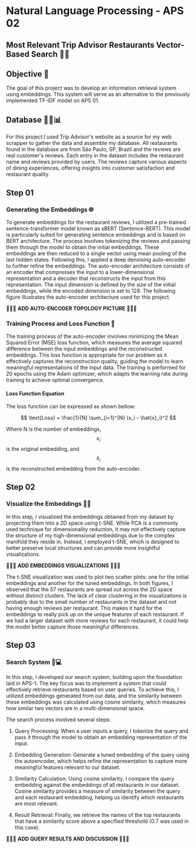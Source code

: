 # Natural Language Processing - APS 02
## Most Relevant Trip Advisor Restaurants Vector-Based Search 🍝🦉

## Objective 🎯
The goal of this project was to develop an information retrieval system using embeddings. This system will serve as an alternative to the previously implemented TF-IDF model on APS 01.

## Database 🍝🦉📊
For this project I used Trip Advisor's website as a source for my web scrapper to gather the data and assemble my database. All restaurants found in the database are from São Paulo, SP, Brazil and the reviews are real customer's reviews. Each entry in the dataset includes the restaurant name and reviews provided by users. The reviews capture various aspects of dining experiences, offering insights into customer satisfaction and restaurant quality.

## Step 01

### Generating the Embeddings 🌐
To generate embeddings for the restaurant reviews, I utilized a pre-trained sentence-transformer model known as sBERT (Sentence-BERT). This model is particularly suited for generating sentence embeddings and is based on BERT architecture. The process involves tokenizing the reviews and passing them through the model to obtain the initial embeddings. These embeddings are then reduced to a single vector using mean pooling of the last hidden states. Following this, I applied a deep denoising auto-encoder to further refine the embeddings. The auto-encoder architecture consists of an encoder that compresses the input to a lower-dimensional representation and a decoder that reconstructs the input from this representation. The input dimension is defined by the size of the initial embeddings, while the encoded dimension is set to 128. The following figure illustrates the auto-encoder architecture used for this project.

🚨🚨🚨 **ADD AUTO-ENCODER TOPOLOGY PICTURE** 🚨🚨🚨

### Training Process and Loss Function 💪
The training process of the auto-encoder involves minimizing the Mean Squared Error (MSE) loss function, which measures the average squared difference between the input embeddings and the reconstructed embeddings. This loss function is appropriate for our problem as it effectively captures the reconstruction quality, guiding the model to learn meaningful representations of the input data. The training is performed for 20 epochs using the Adam optimizer, which adapts the learning rate during training to achieve optimal convergence.

#### Loss Function Equation
The loss function can be expressed as shown bellow:

$$
\text{Loss} = \frac{1}{N} \sum_{i=1}^{N} (x_i - \hat{x}_i)^2
$$

Where N is the number of embeddings, $${x_i}$$ is the original embedding, and $${\hat{x}_i}$$ is the reconstructed embedding from the auto-encoder.

## Step 02

### Visualize the Embeddings 🕵️‍♂️

In this step, I visualized the embeddings obtained from my dataset by projecting them into a 2D space using t-SNE. While PCA is a commonly used technique for dimensionality reduction, it may not effectively capture the structure of my high-dimensional embeddings due to the complex manifold they reside in. Instead, I employed t-SNE, which is designed to better preserve local structures and can provide more insightful visualizations.

🚨🚨🚨 **ADD EMBEDDINGS VISUALIZATIONS** 🚨🚨🚨

The t-SNE visualization was used to plot two scatter plots: one for the initial embeddings and another for the tuned embeddings. In both figures, I observed that the 57 restaurants are spread out across the 2D space without distinct clusters. The lack of clear clustering in the visualizations is probably due to the small number of restaurants in the dataset and not having enough reviews per restaurant. This makes it hard for the embeddings to really pick up on the unique features of each restaurant. If we had a larger dataset with more reviews for each restaurant, it could help the model better capture those meaningful differences.

## Step 03

### Search System 🔎💻
In this step, I developed our search system, building upon the foundation laid in APS-1. The key focus was to implement a system that could effectively retrieve restaurants based on user queries. To achieve this, I utilized embeddings generated from our data, and the similarity between these embeddings was calculated using cosine similarity, which measures how similar two vectors are in a multi-dimensional space.

The search process involved several steps:
1. Query Processing: When a user inputs a query, I tokenize the query and pass it through the model to obtain an embedding representation of the input.

2. Embedding Generation: Generate a tuned embedding of the query using the autoencoder, which helps refine the representation to capture more meaningful features relevant to our dataset.

3. Similarity Calculation: Using cosine similarity, I compare the query embedding against the embeddings of all restaurants in our dataset. Cosine similarity provides a measure of similarity between the query and each restaurant embedding, helping us identify which restaurants are most relevant.

4. Result Retrieval: Finally, we retrieve the names of the top restaurants that have a similarity score above a specified threshold (0.7 was used in this case).

🚨🚨🚨 **ADD QUERY RESULTS AND DISCUSSION** 🚨🚨🚨
